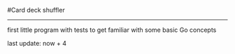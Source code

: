 #Card deck shuffler

---------------------------
first little program with tests to get familiar with some basic Go concepts

last update: now + 4